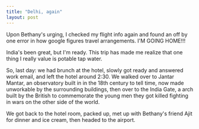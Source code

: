 ```yaml
---
title: "Delhi, again"
layout: post
---
```


Upon Bethany's urging, I checked my flight info again and found an off by one error in how google figures travel arrangements. I'M GOING HOME!!!

India's been great, but I'm ready. This trip has made me realize that one thing I really value is potable tap water.

So, last day: we had brunch at the hotel, slowly got ready and answered work email, and left the hotel around 2:30. We walked over to Jantar Mantar, an observatory built in in the 18th century to tell time, now made unworkable by the surrounding buildings, then over to the India Gate, a arch built by the British to commemorate the young men they got killed fighting in wars on the other side of the world.

We got back to the hotel room, packed up, met up with Bethany's friend Ajit for dinner and ice cream, then headed to the airport.
